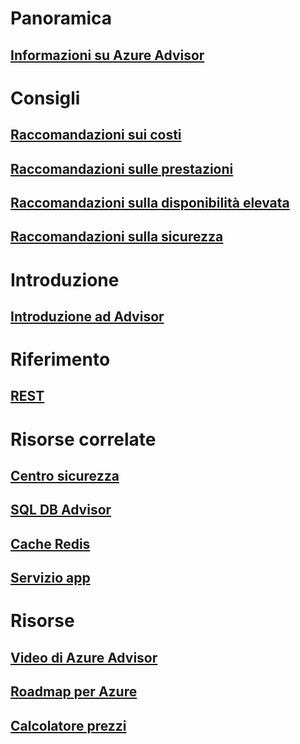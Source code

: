 # Panoramica
## [Informazioni su Azure Advisor](advisor-overview.md)

# Consigli
## [Raccomandazioni sui costi](advisor-cost-recommendations.md)
## [Raccomandazioni sulle prestazioni](advisor-performance-recommendations.md)
## [Raccomandazioni sulla disponibilità elevata](advisor-high-availability-recommendations.md)
## [Raccomandazioni sulla sicurezza](advisor-security-recommendations.md)

# Introduzione
## [Introduzione ad Advisor](advisor-get-started.md)

# Riferimento
## [REST](https://docs.microsoft.com/rest/api/advisor)

# Risorse correlate
## [Centro sicurezza](https://azure.microsoft.com/services/security-center/)
## [SQL DB Advisor](https://azure.microsoft.com/documentation/articles/sql-database-advisor/)
## [Cache Redis](https://azure.microsoft.com/documentation/articles/cache-configure/#redis-cache-advisor)
## [Servizio app](https://azure.microsoft.com/documentation/articles/app-service-best-practices/)

# Risorse
## [Video di Azure Advisor](https://azure.microsoft.com/en-us/resources/videos/index/?services=advisor)
## [Roadmap per Azure](https://azure.microsoft.com/roadmap/?category=monitoring-management)
## [Calcolatore prezzi](https://azure.microsoft.com/pricing/calculator/)

